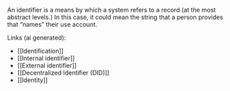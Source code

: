 An identifier is a means by which a system refers to a record (at the most abstract levels.) In this case, it could mean the string that a person provides that “names” their use account.

Links (ai generated):
 - [[Identification]]
 - [[Internal identifier]]
 - [[External identifier]]
 - [[Decentralized Identifier (DID)]]
 - [[Identity]]
